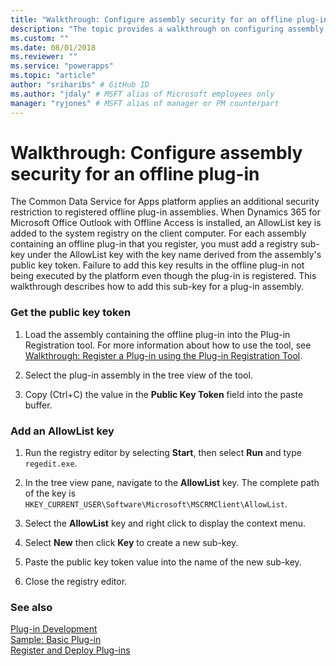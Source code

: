 ```yaml
---
title: "Walkthrough: Configure assembly security for an offline plug-in (Common Data Service for Apps) | Microsoft Docs" # Intent and product brand in a unique string of 43-59 chars including spaces
description: "The topic provides a walkthrough on configuring assembly security for an offline plug-in." # 115-145 characters including spaces. This abstract displays in the search result.
ms.custom: ""
ms.date: 08/01/2018
ms.reviewer: ""
ms.service: "powerapps"
ms.topic: "article"
author: "sriharibs" # GitHub ID
ms.author: "jdaly" # MSFT alias of Microsoft employees only
manager: "ryjones" # MSFT alias of manager or PM counterpart
---
```

# Walkthrough: Configure assembly security for an offline plug-in

The Common Data Service for Apps platform applies an additional security restriction to registered offline plug-in assemblies. When Dynamics 365 for Microsoft Office Outlook with Offline Access is installed, an AllowList key is added to the system registry on the client computer. For each assembly containing an offline plug-in that you register, you must add a registry sub-key under the AllowList key with the key name derived from the assembly's public key token. Failure to add this key results in the offline plug-in not being executed by the platform even though the plug-in is registered. This walkthrough describes how to add this sub-key for a plug-in assembly.  
  
### Get the public key token  
  
1.  Load the assembly containing the offline plug-in into the Plug-in Registration tool. For more information about how to use the tool, see [Walkthrough: Register a Plug-in using the Plug-in Registration Tool](/dynamics365/customer-engagement/developer/walkthrough-register-plugin-using-plugin-registration-tool).  
  
2.  Select the plug-in assembly in the tree view of the tool.  
  
3.  Copy (Ctrl+C) the value in the **Public Key Token** field into the paste buffer.  
  
### Add an AllowList key  
  
1.  Run the registry editor by selecting **Start**, then select **Run** and type `regedit.exe`.  
  
2.  In the tree view pane, navigate to the **AllowList** key. The complete path of the key is `HKEY_CURRENT_USER\Software\Microsoft\MSCRMClient\AllowList`.  
  
3.  Select the **AllowList** key and right click to display the context menu.  
  
4.  Select **New** then click **Key** to create a new sub-key.  
  
5.  Paste the public key token value into the name of the new sub-key.  
  
6.  Close the registry editor.  
  
### See also  
 [Plug-in Development](/dynamics365/customer-engagement/developer/plugin-development)   
 [Sample: Basic Plug-in](/dynamics365/customer-engagement/developer/sample-create-basic-plugin)   
 [Register and Deploy Plug-ins](/dynamics365/customer-engagement/developer/register-deploy-plugins)